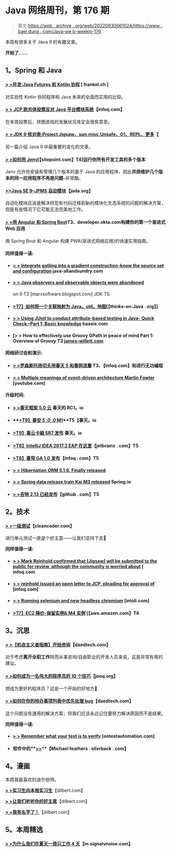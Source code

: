 # Java 网络周刊，第 176 期

> 原文:[https://web . archive . org/web/20220930061024/https://www . bael dung . com/Java-we b-weekly-176](https://web.archive.org/web/20220930061024/https://www.baeldung.com/java-web-weekly-176)

本周有很多关于 Java 9 的有趣文章。

**开始了……**

## **1。Spring 和 Java**

#### **[> >并发:Java Futures 和 Kotlin 协程](https://web.archive.org/web/20220625161022/https://blog.frankel.ch/concurrency-java-futures-kotlin-coroutines/#gsc.tab=0)** [ frankel.ch ]

对实验性 Kotlin 协同程序和 Java 未来的全面而实用的比较。

#### **[> > JCP 欧共体投票反对 Java 平台模块系统](https://web.archive.org/web/20220625161022/https://www.infoq.com/news/2017/05/jpms-rejected)**【infoq.com】

在本周投票后，拼图游戏的发展状况肯定会很有意思。

#### **[> > JDK 9 核对表:Project Jigsaw、sun.misc.Unsafe、G1、REPL、更多](https://web.archive.org/web/20220625161022/http://blog.takipi.com/jdk-9-checklist-project-jigsaw-sun-misc-unsafe-g1-repl-and-more/)**【

另一篇介绍 Java 9 中最重要的变化的文章。

#### **[> >如何用 Jenv](https://web.archive.org/web/20220625161022/https://www.sitepoint.com/multiple-versions-dev-tools-jenv/)**[【sitepoint.com】T4]运行你所有开发工具的多个版本

Jenv 允许你安装和管理几个版本的基于 Java 的应用程序，因此**并排维护几个版本的同一应用程序不再是问题**-非常酷。

#### **[>>Java SE 9–JPMS 自动模块](https://web.archive.org/web/20220625161022/http://blog.joda.org/2017/05/java-se-9-jpms-automatic-modules.html)**【joda.org】

自动化模块应该是解决将现有代码迁移到新的模块化生态系统的问题的解决方案，但是有些情况下它可能无法完美地工作。

#### **[> >用 Angular 和 Spring Boot](https://web.archive.org/web/20220625161022/https://developer.okta.com/blog/2017/05/09/progressive-web-applications-with-angular-and-spring-boot)T3、developer.okta.com构建你的第一个渐进式 Web 应用**

用 Spring Boot 和 Angular 构建 PWA(渐进式网络应用)的快速实用指南。

#### **同样值得一读:**

*   #### [> > Integrate gatling into a gradient construction-know the source set and configuration](https://web.archive.org/web/20220625161022/http://www.java-allandsundry.com/2017/05/integrating-gatling-into-gradle-build.html) java-allandsundry.com

*   #### **[> > Java observers and observable objects were abandoned](https://web.archive.org/web/20220625161022/https://marxsoftware.blogspot.com/2017/05/observer-observable-deprecated.html)**

    on 9 T3 [marxsoftware.blogspot.com] JDK T5.
*   #### **[>T7】如何将一个关联映射为 Java。util。地图](https://web.archive.org/web/20220625161022/http://www.thoughts-on-java.org/map-association-java-util-map/)**[【thinks-on-Java . org】]

*   #### [**> > Using JUnit to conduct attribute-based testing in Java-** Quick Check **–Part 1: Basic knowledge**](https://web.archive.org/web/20220625161022/http://baasie.com/2017/05/03/property-based-testing-in-java-with-junit-quickcheck-part-1-the-basics/) baasie.com

*   #### [> > **How to effectively use Groovy GPath in peace of mind Part 1: Overview of Groovy** T3 [james-willett.com](https://web.archive.org/web/20220625161022/http://james-willett.com/2017/05/groovy-gpath-in-rest-assured-part1-overview/)

**网络研讨会和演示:**

*   #### **[> >罗森斯托扬切夫用春天 5 和春网流量](https://web.archive.org/web/20220625161022/https://www.infoq.com/podcasts/rossen-stoyanchev?utm_campaign=infoq_content&utm_source=infoq&utm_medium=feed&utm_term=Java) T3、【infoq.com】和进行无功编程**

*   #### **[> > Multiple meanings of event-driven architecture Martin Fowler](https://web.archive.org/web/20220625161022/https://www.youtube.com/watch?v=STKCRSUsyP0)** [youtube.com]

**升级时间:**

*   #### **[> >春天框架 5.0 云](https://web.archive.org/web/20220625161022/https://spring.io/blog/2017/05/08/spring-framework-5-0-goes-rc1)** 春天的 RC1。io

*   #### **[>T9】春安 5 .0 .0 M1](https://web.archive.org/web/20220625161022/https://spring.io/blog/2017/05/11/spring-security-5-0-0-m1)**T5【春天。io

*   #### **[>T9】春云卡姆 SR7 发布](https://web.archive.org/web/20220625161022/https://spring.io/blog/2017/05/08/spring-cloud-camden-sr7-released)** 春天。io

*   #### **[>T8】IntelliJ IDEA 2017.2 EAP 在这里](https://web.archive.org/web/20220625161022/https://blog.jetbrains.com/idea/2017/05/intellij-idea-2017-2-eap-is-here/)**【jetbrains . com】T5

*   #### **[>T8】春穹 GA 1.0 发布](https://web.archive.org/web/20220625161022/https://www.infoq.com/news/2017/05/spring-vault-ga?utm_campaign=infoq_content&utm_source=infoq&utm_medium=feed&utm_term=Java)**【infoq . com】T5

*   #### **[> > Hibernation ORM 5.1.6\. Finally released](https://web.archive.org/web/20220625161022/http://in.relation.to/2017/05/05/hibernate-orm-516-final-release/)**

*   #### **[> > Spring data release train Kai M3 released](https://web.archive.org/web/20220625161022/https://spring.io/blog/2017/05/09/spring-data-release-train-kay-m3-released)** Spring.io

*   #### **[> >吉特 2.13 已经发布](https://web.archive.org/web/20220625161022/https://github.com/blog/2360-git-2-13-has-been-released)**【github . com】T5

## **2。技术**

#### **[> >一级测试](https://web.archive.org/web/20220625161022/http://blog.cleancoder.com/uncle-bob/2017/05/05/TestDefinitions.html)**【cleancoder.com】

进行单元测试一直是个好主意——让我们坚持下去🙂

**同样值得一读:**

*   #### **[> > Mark Reinhold confirmed that (Jigsaw) will be submitted to the public for review, although the community is worried about](https://web.archive.org/web/20220625161022/https://www.infoq.com/news/2017/05/jigsaw-public-review?utm_campaign=infoq_content&utm_source=infoq&utm_medium=feed&utm_term=Java)** [ infoq.com

*   #### **[> > reinhold issued an open letter to JCP, pleading for approval of](https://web.archive.org/web/20220625161022/https://www.infoq.com/news/2017/05/jigsaw-open-letter?utm_campaign=infoq_content&utm_source=infoq&utm_medium=feed&utm_term=Java)** [infoq.com]

*   #### [**> > Running selenium and new headless chromium**](https://web.archive.org/web/20220625161022/https://intoli.com/blog/running-selenium-with-headless-chrome/) [intoli.com]

*   #### [**>T7】EC2 降价-保留实例& M4 实例**](https://web.archive.org/web/20220625161022/https://aws.amazon.com/blogs/aws/ec2-price-reductions-reserved-instances-m4-instances/) [【aws.amazon.com】T4

## **3。沉思**

#### **[> >【机会主义者指南】开始咨询](https://web.archive.org/web/20220625161022/http://www.daedtech.com/opportunists-guide-starting-consult-abridged/)**【daedtech.com】

对于考虑**离开全职工作**转而从事咨询/自由职业的开发人员来说，这是非常有用的建议。

#### **[> >如何成为一名伟大的程序员的 10 个技巧](https://web.archive.org/web/20220625161022/https://blog.jooq.org/2017/05/09/10-tips-on-how-to-be-a-great-programmer/)**【jooq.org】

想成为更好的程序员？这是一个开始的好地方🙂

#### **[> >如何在你的待办事项列表中优先处理 bug](https://web.archive.org/web/20220625161022/http://www.daedtech.com/how-to-prioritize-bugs-on-your-to-do-list/)**【daedtech.com】

这个问题没有通用的解决方案，但我们应该永远记住要努力解决原因而不是结果。

**同样值得一读:**

*   #### **[> > Remember what your test is to verify](https://web.archive.org/web/20220625161022/http://www.ontestautomation.com/remember-what-your-tests-are-trying-to-verify/)** [ontestautomation.com]

*   #### 软件中的**[>>](https://web.archive.org/web/20220625161022/https://michaelfeathers.silvrback.com/edges)**【Michael feathers . silvrback . com】

## **4。漫画**

本周我最喜欢的迪尔伯特。

**[> >实习生向本报实习生](https://web.archive.org/web/20220625161022/http://dilbert.com/strip/2012-08-07)**【dilbert.com】

**[> >让我们听听你的好主意](https://web.archive.org/web/20220625161022/http://dilbert.com/strip/2012-03-03)**【dilbert.com】

**[> >我有名字了！](https://web.archive.org/web/20220625161022/http://dilbert.com/strip/2012-08-08)**【dilbert.com】

## **5。本周精选**

#### **[> >为什么我们在夏天一周只工作 4 天](https://web.archive.org/web/20220625161022/https://m.signalvnoise.com/why-we-only-work-4-days-a-week-during-summer-d69631b0b8fc)**【m.signalvnoise.com】